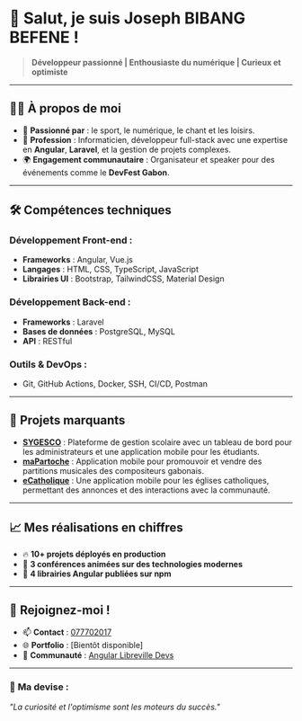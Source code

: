 # 👋 **Salut, je suis Joseph BIBANG BEFENE !**  

> **Développeur passionné | Enthousiaste du numérique | Curieux et optimiste**

---

## 🧑‍💻 **À propos de moi**  
- 🌟 **Passionné par** : le sport, le numérique, le chant et les loisirs.  
- 💼 **Profession** : Informaticien, développeur full-stack avec une expertise en **Angular**, **Laravel**, et la gestion de projets complexes.    
- 🌍 **Engagement communautaire** : Organisateur et speaker pour des événements comme le **DevFest Gabon**.

---

## 🛠️ **Compétences techniques**  

### **Développement Front-end :**
- **Frameworks** : Angular, Vue.js  
- **Langages** : HTML, CSS, TypeScript, JavaScript  
- **Librairies UI** : Bootstrap, TailwindCSS, Material Design  

### **Développement Back-end :**
- **Frameworks** : Laravel
- **Bases de données** : PostgreSQL, MySQL  
- **API** : RESTful  

### **Outils & DevOps :**
- Git, GitHub Actions, Docker, SSH, CI/CD, Postman  

---

## 🚀 **Projets marquants**  
- **[SYGESCO](https://sygesco.ga)** : Plateforme de gestion scolaire avec un tableau de bord pour les administrateurs et une application mobile pour les étudiants.  
- **[maPartoche](https://ma-partoche.ga)** : Application mobile pour promouvoir et vendre des partitions musicales des compositeurs gabonais.  
- **[eCatholique](https://e-catholique.ga)** : Une application mobile pour les églises catholiques, permettant des annonces et des interactions avec la communauté.  

---

## 📈 **Mes réalisations en chiffres**  
- 🔥 **10+ projets déployés en production**  
- 🎤 **3 conférences animées sur des technologies modernes**  
- 📜 **4 librairies Angular publiées sur npm**  

---

## 🤝 **Rejoignez-moi !**  
- 📫 **Contact** : [077702017](tel:+24077702017)  
- 🌐 **Portfolio** : [Bientôt disponible]  
- 💬 **Communauté** : [Angular Libreville Devs]([https://chat.whatsapp.com/F5x5wg7Keuv2ZXIl1vsH5f])  

---

### 🎯 **Ma devise :**  
_"La curiosité et l'optimisme sont les moteurs du succès."_  
